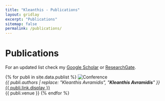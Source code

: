 ```yaml
---
title: "Kleanthis - Publications"
layout: gridlay
excerpt: "Publications"
sitemap: false
permalink: /publications/
---
```


# Publications

For an updated list check my [Google Scholar](https://scholar.google.com/citations?user=mxLN1rUAAAAJ&hl=el) or [ResearchGate](https://www.researchgate.net/profile/Kleanthis_Avramidis).

{% for publi in site.data.publist %}
  ![Conference](http://img.shields.io/badge/ICASSP-df0606.svg)<br />
  <em>{{ publi.authors | replace: "Kleanthis Avramidis", "<strong>Kleanthis Avramidis</strong>" }} </em><br />
  <a href="{{ publi.link.url }}">{{ publi.link.display }}</a><br />
  {{ publi.venue }}
{% endfor %}
